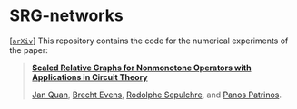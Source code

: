 # SRG-networks
[[`arXiv`](https://arxiv.org/abs/2411.17419)]
This repository contains the code for the numerical experiments of the paper:
> [**Scaled Relative Graphs for Nonmonotone Operators with Applications in Circuit Theory**](https://arxiv.org/abs/2411.17419)
>
> [Jan Quan](https://www.kuleuven.be/wieiswie/nl/person/00174798), [Brecht Evens](https://www.kuleuven.be/wieiswie/nl/person/00123309), [Rodolphe Sepulchre](https://www.kuleuven.be/wieiswie/nl/person/00158986), and [Panos Patrinos](https://www.kuleuven.be/wieiswie/nl/person/00102375).
